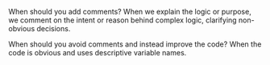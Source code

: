 When should you add comments?
When we explain the logic or purpose, we comment on the intent or reason behind complex logic, clarifying non-obvious decisions.

When should you avoid comments and instead improve the code?
When the code is obvious and uses descriptive variable names.
